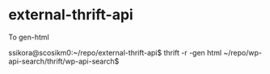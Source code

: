 external-thrift-api
===================

To gen-html

ssikora@scosikm0:~/repo/external-thrift-api$ thrift -r -gen html ~/repo/wp-api-search/thrift/wp-api-search$ 
